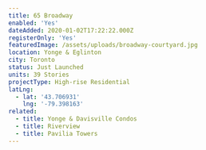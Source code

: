 ```yaml
---
title: 65 Broadway
enabled: 'Yes'
dateAdded: 2020-01-02T17:22:22.000Z
registerOnly: 'Yes'
featuredImage: /assets/uploads/broadway-courtyard.jpg
location: Yonge & Eglinton
city: Toronto
status: Just Launched
units: 39 Stories
projectType: High-rise Residential
latLng:
  - lat: '43.706931'
    lng: '-79.398163'
related:
  - title: Yonge & Davisville Condos
  - title: Riverview
  - title: Pavilia Towers
---
```


